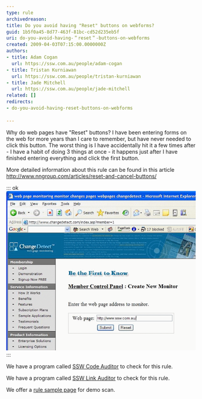 ```yaml
---
type: rule
archivedreason: 
title: Do you avoid having "Reset" buttons on webforms?
guid: 1b5f0a45-8d77-463f-81bc-cd52d235eb5f
uri: do-you-avoid-having-＂reset＂-buttons-on-webforms
created: 2009-04-03T07:15:00.0000000Z
authors:
- title: Adam Cogan
  url: https://ssw.com.au/people/adam-cogan
- title: Tristan Kurniawan
  url: https://ssw.com.au/people/tristan-kurniawan
- title: Jade Mitchell
  url: https://ssw.com.au/people/jade-mitchell
related: []
redirects:
- do-you-avoid-having-reset-buttons-on-webforms

---
```


Why do web pages have "Reset" buttons? I have been entering forms on the web for more years than I care to remember, but have never needed to click this button. The worst thing is I have accidentally hit it a few times after - I have a habit of doing 3 things at once - it happens just after I have finished entering everything and click the first button.

<!--endintro-->

More detailed information about this rule can be found in this article http://www.nngroup.com/articles/reset-and-cancel-buttons/


::: ok  
![Figure: The "Reset" button isn't useful at all](ResetButton.gif)  
:::

We have a program called        [SSW Code Auditor](http://www.ssw.com.au/ssw/CodeAuditor) to check for this rule.

We have a program called        [SSW Link Auditor](http://www.ssw.com.au/ssw/LinkAuditor) to check for this rule.

We offer a        [rule sample page](http://www.ssw.com.au/SSW/LinkAuditor/Samples/Rules/NoResetButton.aspx) for demo scan.
